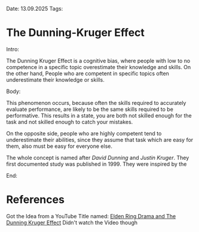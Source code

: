 Date: 13.09.2025
Tags: 

# The Dunning-Kruger Effect

Intro:

The Dunning Kruger Effect is a cognitive bias, where people with low to no competence in a specific topic overestimate their knowledge and skills. On the other hand, People who are competent in specific topics often underestimate their knowledge or skills.

Body:

This phenomenon occurs, because often the skills required to accurately evaluate performance, are likely to be the same skills required to be performative. This results in a state, you are both not skilled enough for the task and not skilled enough to catch your mistakes.

On the opposite side, people who are highly competent tend to underestimate their abilities, since they assume that task which are easy for them, also must be easy for everyone else. 

The whole concept is named after *David Dunning* and *Justin Kruger*. They first documented study was published in 1999. They were inspired by the 

End:

# References
Got the Idea from a YouTube Title named: [Elden Ring Drama and The Dunning Kruger Effect](https://www.youtube.com/watch?v=ucV6h7OxSso&pp=0gcJCckJAYcqIYzv)
Didn't watch the Video though